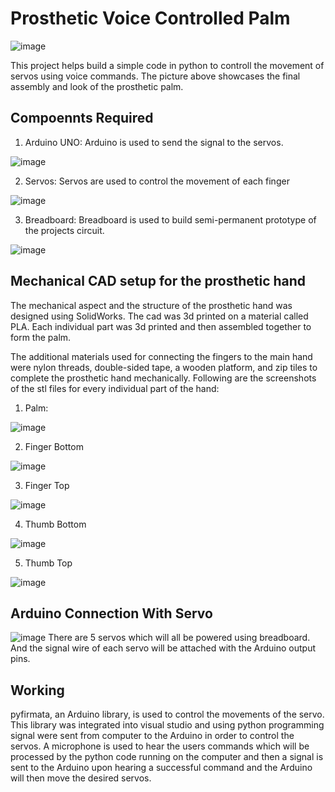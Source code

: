 # Prosthetic Voice Controlled Palm

![image](https://github.com/user-attachments/assets/048a9497-61e8-4f4b-8a32-26e00000ad95)

This project helps build a simple code in python to controll the movement of servos using voice commands. The picture above showcases the final assembly and look of the prosthetic palm.

## Compoennts Required
1. Arduino UNO:
Arduino is used to send the signal to the servos.

![image](https://github.com/user-attachments/assets/7a14a091-3420-483c-b25d-50b3bc436b02)

2. Servos:
Servos are used to control the movement of each finger

![image](https://github.com/user-attachments/assets/2b013056-74b4-403b-b76b-d945a58fdfd3)

3. Breadboard:
Breadboard is used to build semi-permanent prototype of the projects circuit.

![image](https://github.com/user-attachments/assets/f0239190-10d7-44f6-8f5d-87ceb9c0c799)

## Mechanical CAD setup for the prosthetic hand
The mechanical aspect and the structure of the prosthetic hand was designed using SolidWorks. The cad was 3d printed on a material called PLA. Each individual part was 3d printed and then assembled together to form the palm.

The additional materials used for connecting the fingers to the main hand were nylon threads, double-sided tape, a wooden platform, and zip tiles to complete the prosthetic hand mechanically. Following are the screenshots of the stl files for every individual part of the hand:
1. Palm:

![image](https://github.com/user-attachments/assets/f44be33d-413f-4c5f-8c80-9b62f293f651)

2. Finger Bottom
   
![image](https://github.com/user-attachments/assets/92b2b679-0d3d-482e-9fb6-eba72632a718)

3. Finger Top
   
![image](https://github.com/user-attachments/assets/77b6f71b-8b60-403f-ae74-5d700850bf9c)

4. Thumb Bottom
   
![image](https://github.com/user-attachments/assets/9b9c758f-a8ff-4d60-9abe-abba69bf0178)

5. Thumb Top
   
![image](https://github.com/user-attachments/assets/97e8f712-3919-404f-b096-60e683e1fe4c)

## Arduino Connection With Servo
![image](https://github.com/user-attachments/assets/c59144f9-5ec9-4779-870f-6c740a247478)
There are 5 servos which will all be powered using breadboard. And the signal wire of each servo will be attached with the Arduino output pins.

## Working
pyfirmata, an Arduino library, is used to control the movements of the servo. This library was integrated into visual studio and using python programming signal were sent from computer to the Arduino in order to control the servos. A microphone is used to hear the users commands which will be processed by the  python code running on the computer and then a signal is sent to the Arduino upon hearing a successful command and the Arduino will then move the desired servos.
